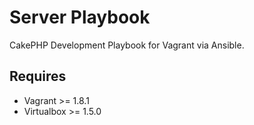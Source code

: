 # Server Playbook
CakePHP Development Playbook for Vagrant via Ansible.

## Requires
- Vagrant >= 1.8.1
- Virtualbox >= 1.5.0